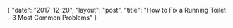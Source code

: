 {
   "date": "2017-12-20",
   "layout": "post",
   "title": "How to Fix a Running Toilet – 3 Most Common Problems"
}

